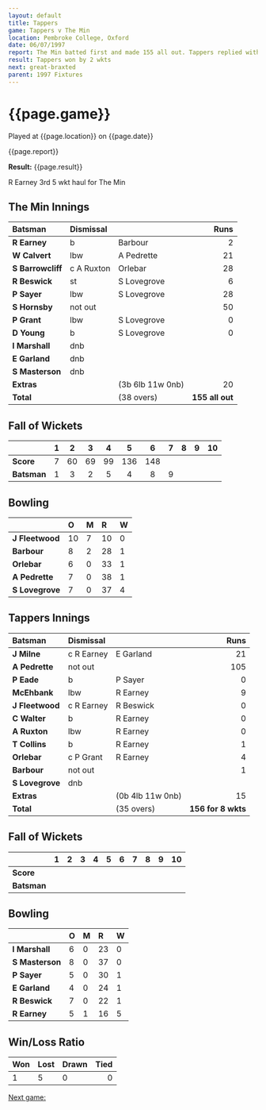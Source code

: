 ```yaml
---
layout: default
title: Tappers
game: Tappers v The Min
location: Pembroke College, Oxford
date: 06/07/1997
report: The Min batted first and made 155 all out. Tappers replied with 156 for 8 wkts
result: Tappers won by 2 wkts
next: great-braxted
parent: 1997 Fixtures
---
```


# {{page.game}}

Played at {{page.location}} on {{page.date}}

{{page.report}}

**Result:** {{page.result}}

R Earney 3rd 5 wkt haul for The Min

## The Min Innings

| Batsman | Dismissal |  | Runs |
|:---|:---|---|---:|
| **R Earney** | b | Barbour | 2 |
| **W Calvert** | lbw | A Pedrette | 21 |
| **S Barrowcliff** | c A Ruxton | Orlebar | 28 |
| **R Beswick** | st | S Lovegrove | 6 |
| **P Sayer** | lbw | S Lovegrove | 28 |
| **S Hornsby** | not out |  | 50 |
| **P Grant** | lbw | S Lovegrove | 0 |
| **D Young** | b | S Lovegrove | 0 |
| **I Marshall** | dnb |  |  |
| **E Garland** | dnb |  |  |
| **S Masterson** | dnb |  |  |
| **Extras** | | (3b 6lb 11w 0nb) | 20 |
| **Total** | | (38 overs) | **155 all out** |

## Fall of Wickets

| | 1 | 2 | 3 | 4 | 5 | 6 | 7 | 8 | 9 | 10 |
|---|:---:|:---:|:---:|:---:|:---:|:---:|:---:|:---:|:---:|:---:|
| **Score** | 7 | 60 | 69 | 99 | 136 | 148 |  |  |  |  |
| **Batsman** | 1 | 3 | 2 | 5 | 4 | 8 | 9 |  |  |  |

## Bowling

| | O | M | R | W |
|---|:---|:---|:---|:---|
| **J Fleetwood** | 10 | 7 | 10 | 0 |
| **Barbour** | 8 | 2 | 28 | 1 |
| **Orlebar** | 6 | 0 | 33 | 1 |
| **A Pedrette** | 7 | 0 | 38 | 1 |
| **S Lovegrove** | 7 | 0 | 37 | 4 |

## Tappers Innings

| Batsman | Dismissal |  | Runs |
|:---|:---|---|---:|
| **J Milne** | c R Earney | E Garland | 21 |
| **A Pedrette** | not out |  | 105 |
| **P Eade** | b | P Sayer | 0 |
| **McEhbank** | lbw | R Earney | 9 |
| **J Fleetwood** | c R Earney | R Beswick | 0 |
| **C Walter** | b | R Earney | 0 |
| **A Ruxton** | lbw | R Earney | 0 |
| **T Collins** | b | R Earney | 1 |
| **Orlebar** | c P Grant | R Earney | 4 |
| **Barbour** | not out |  | 1 |
| **S Lovegrove** | dnb |  |  |
| **Extras** | | (0b 4lb 11w 0nb) | 15 |
| **Total** | | (35 overs) | **156 for 8 wkts** |

## Fall of Wickets

| | 1 | 2 | 3 | 4 | 5 | 6 | 7 | 8 | 9 | 10 |
|---|:---:|:---:|:---:|:---:|:---:|:---:|:---:|:---:|:---:|:---:|
| **Score** |  |  |  |  |  |  |  |  |  |  |
| **Batsman** |  |  |  |  |  |  |  |  |  |  |

## Bowling

| | O | M | R | W |
|---|:---|:---|:---|:---|
| **I Marshall** | 6 | 0 | 23 | 0 |
| **S Masterson** | 8 | 0 | 37 | 0 |
| **P Sayer** | 5 | 0 | 30 | 1 |
| **E Garland** | 4 | 0 | 24 | 1 |
| **R Beswick** | 7 | 0 | 22 | 1 |
| **R Earney** | 5 | 1 | 16 | 5 |

## Win/Loss Ratio

| Won | Lost | Drawn | Tied |
|:---|:---|:---|---:|
| 1 | 5 | 0 | 0 |

[Next game:]({{page.next}})